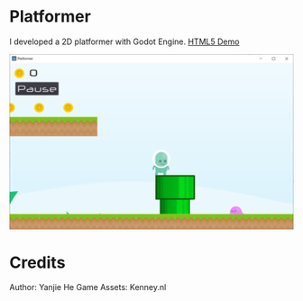 # Platformer

I developed a 2D platformer with Godot Engine.
[HTML5 Demo](https://yanjiehe.github.io/Platformer/Platformer.html)

![Platformer Screenshot](platformer-screenshot.PNG)

# Credits

Author: Yanjie He
Game Assets: Kenney.nl 